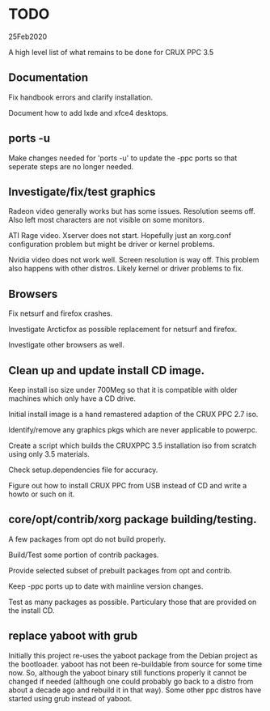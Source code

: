 # TODO

25Feb2020

A high level list of what remains to be done for CRUX PPC 3.5

## Documentation 

Fix handbook errors and clarify installation.

Document how to add lxde and xfce4 desktops.


## ports -u

Make changes needed for 'ports -u' to update the -ppc ports so that seperate
steps are no longer needed.


## Investigate/fix/test graphics

Radeon video generally works but has some issues.  Resolution seems off.   Also left most characters are not visible on some monitors.

ATI Rage video.   Xserver does not start.   Hopefully just an xorg.conf configuration problem but might be driver or kernel problems.

Nvidia video does not work well.   Screen resolution is way off.   This problem also happens with other distros.   Likely kernel or
driver problems to fix.

## Browsers

Fix netsurf and firefox crashes.

Investigate Arcticfox as possible replacement for netsurf and firefox.

Investigate other browsers as well.


## Clean up and update install CD image.

Keep install iso size under 700Meg so that it is compatible with older
machines which only have a CD drive.

Initial install image is a hand remastered adaption of the CRUX PPC 2.7 iso.   

Identify/remove any graphics pkgs which are never applicable to powerpc.

Create a script which builds the CRUXPPC 3.5 installation iso from scratch using 
only 3.5 materials.

Check setup.dependencies file for accuracy.

Figure out how to install CRUX PPC from USB instead of CD and write a 
howto or such on it.


## core/opt/contrib/xorg package building/testing.

A few packages from opt do not build properly.  

Build/Test some portion of contrib packages.

Provide selected subset of prebuilt packages from opt and contrib.

Keep -ppc ports up to date with mainline version changes.

Test as many packages as possible.  Particulary those that are provided on
the install CD.


## replace yaboot with grub

Initially this project re-uses the yaboot package from the Debian project as the bootloader.   yaboot has not been re-buildable from source for some time now.   So, although the yaboot binary still functions properly it cannot be changed if needed (although one could probably go back to a distro from about a decade ago and rebuild it in that way).   Some other ppc distros have started using grub instead of yaboot.   

